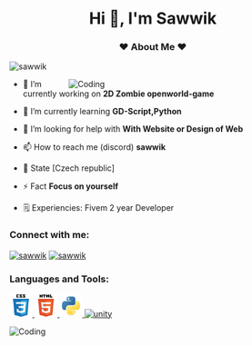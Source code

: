 <h1 align="center">Hi 👋, I'm Sawwik</h1>
<h3 align="center">❤️ About Me ❤️</h3>

<p align="left"> <img src="https://komarev.com/ghpvc/?username=sawwik&label=Profile%20views&color=0e75b6&style=flat" alt="sawwik" /> </p>

<img align="right" alt="Coding" width="400" src="https://gifdb.com/images/high/chill-night-glitch-pixel-art-jyasefmidungcb3c.webp">

- 🔭 I’m currently working on **2D Zombie openworld-game**

- 🌱 I’m currently learning **GD-Script,Python**

- 🤝 I’m looking for help with **With Website or Design of Web**

- 📫 How to reach me (discord) **sawwik**

- 📄 State [Czech republic]

- ⚡ Fact **Focus on yourself**

- 🗒️ Experiencies: Fivem 2 year Developer

<h3 align="left">Connect with me:</h3>
<p align="left">
<a href="https://www.instagram.com/sawwikos/" target="blank"><img align="center" src="https://raw.githubusercontent.com/rahuldkjain/github-profile-readme-generator/master/src/images/icons/Social/instagram.svg" alt="sawwik" height="30" width="40" /></a>
<a href="https://www.youtube.com/channel/UCvOkpPJhiWsCFPrAe-TRf8A" target="blank"><img align="center" src="https://raw.githubusercontent.com/rahuldkjain/github-profile-readme-generator/master/src/images/icons/Social/youtube.svg" alt="sawwik" height="30" width="40" /></a>
</p>

<h3 align="left">Languages and Tools:</h3>
<p align="left"> <a href="https://www.w3schools.com/css/" target="_blank" rel="noreferrer"> <img src="https://raw.githubusercontent.com/devicons/devicon/master/icons/css3/css3-original-wordmark.svg" alt="css3" width="40" height="40"/> </a> <a href="https://www.w3.org/html/" target="_blank" rel="noreferrer"> <img src="https://raw.githubusercontent.com/devicons/devicon/master/icons/html5/html5-original-wordmark.svg" alt="html5" width="40" height="40"/> </a> <a href="https://www.python.org" target="_blank" rel="noreferrer"> <img src="https://raw.githubusercontent.com/devicons/devicon/master/icons/python/python-original.svg" alt="python" width="40" height="40"/> </a> <a href="https://unity.com/" target="_blank" rel="noreferrer"> <img src="https://www.vectorlogo.zone/logos/unity3d/unity3d-icon.svg" alt="unity" width="40" height="40"/> </a> </p>
<img align="bottom" alt="Coding" width="400" src="https://i.pinimg.com/736x/df/47/ee/df47ee3e5df1f4abcc0766585b493ba3.jpg">
